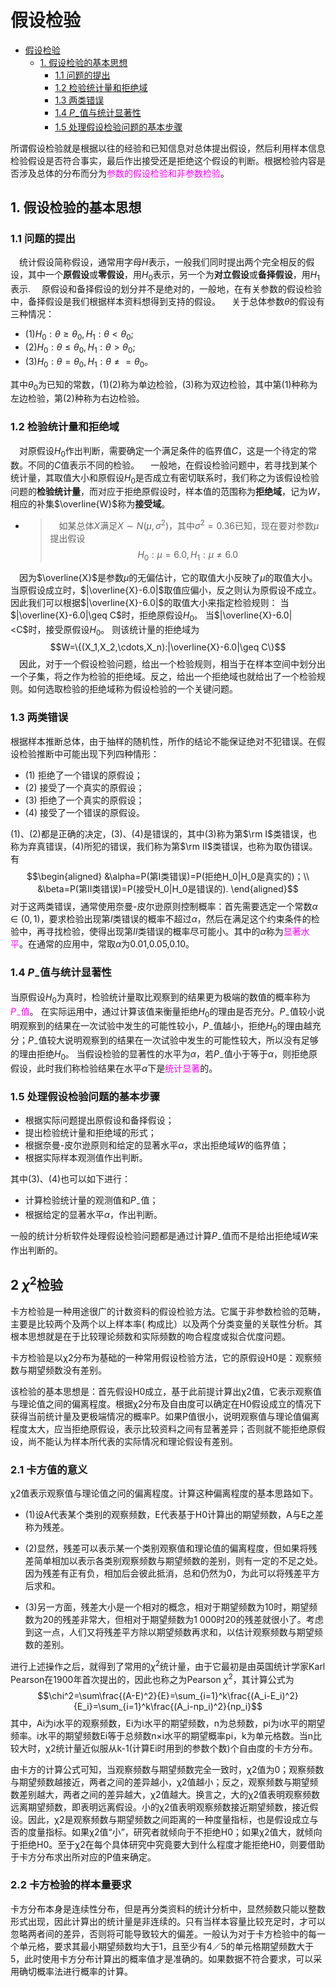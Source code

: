 <!-- @import "my-style.less" -->

# 假设检验

- [假设检验](#%E5%81%87%E8%AE%BE%E6%A3%80%E9%AA%8C)
  - [1. 假设检验的基本思想](#1-%E5%81%87%E8%AE%BE%E6%A3%80%E9%AA%8C%E7%9A%84%E5%9F%BA%E6%9C%AC%E6%80%9D%E6%83%B3)
    - [1.1 问题的提出](#11-%E9%97%AE%E9%A2%98%E7%9A%84%E6%8F%90%E5%87%BA)
    - [1.2 检验统计量和拒绝域](#12-%E6%A3%80%E9%AA%8C%E7%BB%9F%E8%AE%A1%E9%87%8F%E5%92%8C%E6%8B%92%E7%BB%9D%E5%9F%9F)
    - [1.3 两类错误](#13-%E4%B8%A4%E7%B1%BB%E9%94%99%E8%AF%AF)
    - [1.4 $P_-$值与统计显著性](#14-p-%E5%80%BC%E4%B8%8E%E7%BB%9F%E8%AE%A1%E6%98%BE%E8%91%97%E6%80%A7)
    - [1.5 处理假设检验问题的基本步骤](#15-%E5%A4%84%E7%90%86%E5%81%87%E8%AE%BE%E6%A3%80%E9%AA%8C%E9%97%AE%E9%A2%98%E7%9A%84%E5%9F%BA%E6%9C%AC%E6%AD%A5%E9%AA%A4)

所谓假设检验就是根据以往的经验和已知信息对总体提出假设，然后利用样本信息检验假设是否符合事实，最后作出接受还是拒绝这个假设的判断。根据检验内容是否涉及总体的分布而分为<font color=Magenta>参数的假设检验和非参数检验</font>。

## 1. 假设检验的基本思想

### 1.1 问题的提出

&emsp;统计假设简称假设，通常用字母$H$表示，一般我们同时提出两个完全相反的假设，其中一个**原假设**或**零假设**，用$H_0$表示，另一个为**对立假设**或**备择假设**，用$H_1$表示.
&emsp;原假设和备择假设的划分并不是绝对的，一般地，在有关参数的假设检验中，备择假设是我们根据样本资料想得到支持的假设。
&emsp;关于总体参数$\theta$的假设有三种情况：

- (1)$H_0:\theta\geq\theta_0,H_1:\theta<\theta_0$;
- (2)$H_0:\theta\leq\theta_0,H_1:\theta>\theta_0;$
- (3)$H_0:\theta=\theta_0,H_1:\theta\neq=\theta_0$。
  
其中$\theta_0$为已知的常数，(1)(2)称为单边检验，(3)称为双边检验，其中第(1)种称为左边检验，第(2)种称为右边检验。

### 1.2 检验统计量和拒绝域

&emsp;对原假设$H_0$作出判断，需要确定一个满足条件的临界值$C$，这是一个待定的常数。不同的$C$值表示不同的检验。
&emsp;一般地，在假设检验问题中，若寻找到某个统计量，其取值大小和原假设$H_0$是否成立有密切联系时，我们称之为该假设检验问题的**检验统计量**，而对应于拒绝原假设时，样本值的范围称为**拒绝域**，记为$W$，相应的补集$\overline{W}$称为**接受域**。

- >&emsp;如某总体$X$满足$X\sim N(\mu,\sigma^2)$，其中$\sigma^2=0.36$已知，现在要对参数$\mu$提出假设$$H_0:\mu=6.0,H_1:\mu\neq6.0$$

&emsp;因为$\overline{X}$是参数$\mu$的无偏估计，它的取值大小反映了$\mu$的取值大小。当原假设成立时，$|\overline{X}-6.0|$取值应偏小，反之则认为原假设不成立。因此我们可以根据$|\overline{X}-6.0|$的取值大小来指定检验规则：
当$|\overline{X}-6.0|\geq C$时，拒绝原假设$H_0$。
当$|\overline{X}-6.0|<C$时，接受原假设$H_0$。
则该统计量的拒绝域为$$W=\{(X_1,X_2,\cdots,X_n):|\overline{X}-6.0|\geq C\}$$
&emsp;因此，对于一个假设检验问题，给出一个检验规则，相当于在样本空间中划分出一个子集，将之作为检验的拒绝域。反之，给出一个拒绝域也就给出了一个检验规则。如何选取检验的拒绝域称为假设检验的一个关键问题。

### 1.3 两类错误

根据样本推断总体，由于抽样的随机性，所作的结论不能保证绝对不犯错误。在假设检验推断中可能出现下列四种情形：

- (1) 拒绝了一个错误的原假设；
- (2) 接受了一个真实的原假设；
- (3) 拒绝了一个真实的原假设；
- (4) 接受了一个错误的原假设。

(1)、(2)都是正确的决定，(3)、(4)是错误的，其中(3)称为第$\rm I$类错误，也称为弃真错误，(4)所犯的错误，我们称为第$\rm II$类错误，也称为取伪错误。有$$\begin{aligned}
    &\alpha=P(第I类错误)=P(拒绝H_0|H_0是真实的)；\\
    &\beta=P(第II类错误)=P(接受H_0|H_0是错误的).
\end{aligned}$$
对于这两类错误，通常使用奈曼-皮尔逊原则控制概率：首先需要选定一个常数$\alpha\in(0,1)$，要求检验出现第$I$类错误的概率不超过$\alpha$，然后在满足这个约束条件的检验中，再寻找检验，使得出现第$II$类错误的概率尽可能小。其中的$\alpha$称为<font color=Magenta>显著水平</font>。在通常的应用中，常取$\alpha$为0.01,0.05,0.10。

### 1.4 $P_-$值与统计显著性

当原假设$H_0$为真时，检验统计量取比观察到的结果更为极端的数值的概率称为<font color=Magenta>$P_-$值</font>。
在实际运用中，通过计算该值来衡量拒绝$H_0$的理由是否充分。$P_-$值较小说明观察到的结果在一次试验中发生的可能性较小，$P_-$值越小，拒绝$H_0$的理由越充分；$P_-$值较大说明观察到的结果在一次试验中发生的可能性较大，所以没有足够的理由拒绝$H_0$。
当假设检验的显著性的水平为$\alpha$，若$P_-$值小于等于$\alpha$，则拒绝原假设，此时我们称检验结果在水平$\alpha$下是<font color=Magenta>统计显著</font>的。

### 1.5 处理假设检验问题的基本步骤

- 根据实际问题提出原假设和备择假设；
- 提出检验统计量和拒绝域的形式；
- 根据奈曼-皮尔逊原则和给定的显著水平$\alpha$，求出拒绝域$W$的临界值；
- 根据实际样本观测值作出判断。

其中(3)、(4)也可以如下进行：

- 计算检验统计量的观测值和$P_-$值；
- 根据给定的显著水平$\alpha$，作出判断。

一般的统计分析软件处理假设检验问题都是通过计算$P_-$值而不是给出拒绝域$W$来作出判断的。

## 2 $\chi^2$检验

卡方检验是一种用途很广的计数资料的假设检验方法。它属于非参数检验的范畴，主要是比较两个及两个以上样本率( 构成比）以及两个分类变量的关联性分析。其根本思想就是在于比较理论频数和实际频数的吻合程度或拟合优度问题。

卡方检验是以χ2分布为基础的一种常用假设检验方法，它的原假设H0是：观察频数与期望频数没有差别。

该检验的基本思想是：首先假设H0成立，基于此前提计算出χ2值，它表示观察值与理论值之间的偏离程度。根据χ2分布及自由度可以确定在H0假设成立的情况下获得当前统计量及更极端情况的概率P。如果P值很小，说明观察值与理论值偏离程度太大，应当拒绝原假设，表示比较资料之间有显著差异；否则就不能拒绝原假设，尚不能认为样本所代表的实际情况和理论假设有差别。 

### 2.1 卡方值的意义
χ2值表示观察值与理论值之问的偏离程度。计算这种偏离程度的基本思路如下。

- (1)设A代表某个类别的观察频数，E代表基于H0计算出的期望频数，A与E之差称为残差。

- (2)显然，残差可以表示某一个类别观察值和理论值的偏离程度，但如果将残差简单相加以表示各类别观察频数与期望频数的差别，则有一定的不足之处。因为残差有正有负，相加后会彼此抵消，总和仍然为0，为此可以将残差平方后求和。

- (3)另一方面，残差大小是一个相对的概念，相对于期望频数为10时，期望频数为20的残差非常大，但相对于期望频数为1 000时20的残差就很小了。考虑到这一点，人们又将残差平方除以期望频数再求和，以估计观察频数与期望频数的差别。

进行上述操作之后，就得到了常用的$\chi^2$统计量，由于它最初是由英国统计学家Karl Pearson在1900年首次提出的，因此也称之为Pearson $\chi^2$，其计算公式为$$\chi^2=\sum\frac{(A-E)^2}{E}=\sum_{i=1}^k\frac{(A_i-E_i)^2}{E_i}=\sum_{i=1}^k\frac{(A_i-np_i)^2}{np_i}$$
其中，Ai为i水平的观察频数，Ei为i水平的期望频数，n为总频数，pi为i水平的期望频率。i水平的期望频数Ei等于总频数n×i水平的期望概率pi，k为单元格数。当n比较大时，χ2统计量近似服从k-1(计算Ei时用到的参数个数)个自由度的卡方分布。

由卡方的计算公式可知，当观察频数与期望频数完全一致时，χ2值为0；观察频数与期望频数越接近，两者之间的差异越小，χ2值越小；反之，观察频数与期望频数差别越大，两者之间的差异越大，χ2值越大。换言之，大的χ2值表明观察频数远离期望频数，即表明远离假设。小的χ2值表明观察频数接近期望频数，接近假设。因此，χ2是观察频数与期望频数之间距离的一种度量指标，也是假设成立与否的度量指标。如果χ2值“小”，研究者就倾向于不拒绝H0；如果χ2值大，就倾向于拒绝H0。至于χ2在每个具体研究中究竟要大到什么程度才能拒绝H0，则要借助于卡方分布求出所对应的P值来确定。 

### 2.2 卡方检验的样本量要求

卡方分布本身是连续性分布，但是再分类资料的统计分析中，显然频数只能以整数形式出现，因此计算出的统计量是非连续的。只有当样本容量比较充足时，才可以忽略两者间的差异，否则将可能导致较大的偏差。一般认为对于卡方检验中的每一个单元格，要求其最小期望频数均大于1，且至少有4／5的单元格期望频数大于5，此时使用卡方分布计算出的概率值才是准确的。如果数据不符合要求，可以采用确切概率法进行概率的计算。 